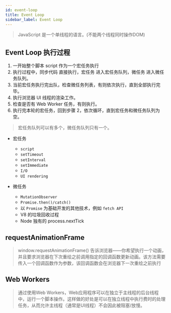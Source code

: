 ```yaml
---
id: event-loop
title: Event Loop
sidebar_label: Event Loop
---
```


> JavaScript 是一个单线程的语言。(不能两个线程同时操作DOM)

## Event Loop 执行过程

1. 一开始整个脚本 script 作为一个宏任务执行
2. 执行过程中，同步代码 直接执行，宏任务 进入宏任务队列，微任务 进入微任务队列。
3. 当前宏任务执行完出队，检查微任务列表，有则依次执行，直到全部执行完毕。
4. 执行浏览器 UI 线程的渲染工作。
5. 检查是否有 Web Worker 任务，有则执行。
6. 执行完本轮的宏任务，回到步骤 2，依次循环，直到宏任务和微任务队列为空。

> 宏任务队列可以有多个，微任务队列只有一个。

- 宏任务

  - `script`
  - `setTimeout`
  - `setInterval`
  - `setImmediate`
  - `I/O`
  - `UI rendering`

- 微任务

  - `MutationObserver`
  - `Promise.then()/catch()`
  - 以 `Promise` 为基础开发的其他技术，例如 `fetch API`
  - V8 的垃圾回收过程
  - Node 独有的 process.nextTick

## requestAnimationFrame

> window.requestAnimationFrame() 告诉浏览器——你希望执行一个动画，并且要求浏览器在下次重绘之前调用指定的回调函数更新动画。该方法需要传入一个回调函数作为参数，该回调函数会在浏览器下一次重绘之前执行

## Web Workers

> 通过使用Web Workers，Web应用程序可以在独立于主线程的后台线程中，运行一个脚本操作。这样做的好处是可以在独立线程中执行费时的处理任务，从而允许主线程（通常是UI线程）不会因此被阻塞/放慢。